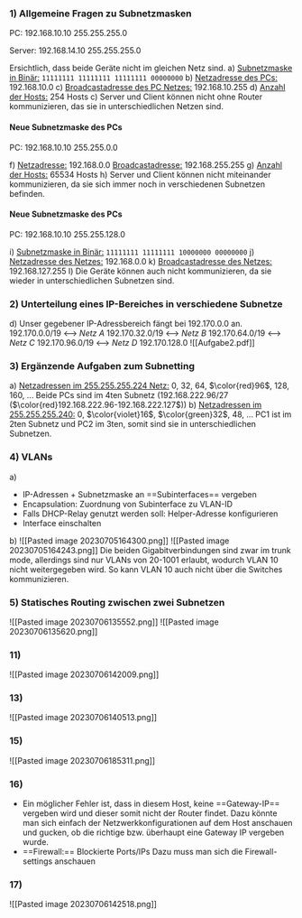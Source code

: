 ### 1) Allgemeine Fragen zu Subnetzmasken
PC: 
192.168.10.10
255.255.255.0

Server:
192.168.14.10
255.255.255.0

Ersichtlich, dass beide Geräte nicht im gleichen Netz sind. 
a) <u>Subnetzmaske in Binär:</u> `11111111 11111111 11111111 00000000`
b) <u>Netzadresse des PCs:</u> 192.168.10.0
c) <u>Broadcastadresse des PC Netzes:</u> 192.168.10.255
d) <u>Anzahl der Hosts:</u> 254 Hosts
c) Server und Client können nicht ohne Router kommunizieren, das sie in unterschiedlichen Netzen sind.

#### Neue Subnetzmaske des PCs
PC:
192.168.10.10
255.255.0.0

f) <u>Netzadresse:</u> 192.168.0.0
  <u>Broadcastadresse:</u> 192.168.255.255
g) <u>Anzahl der Hosts:</u> 65534 Hosts
h) Server und Client können nicht miteinander kommunizieren, da sie sich immer noch in verschiedenen Subnetzen befinden.

#### Neue Subnetzmaske des PCs
PC:
192.168.10.10
255.255.128.0

i) <u>Subnetzmaske in Binär:</u> `11111111 11111111 10000000 00000000`
j) <u>Netzadresse des Netzes:</u> 192.168.0.0
k) <u>Broadcastadresse des Netzes:</u> 192.168.127.255
l) Die Geräte können auch nicht kommunizieren, da sie wieder in unterschiedlichen Subnetzen sind.

### 2) Unterteilung eines IP-Bereiches in verschiedene Subnetze
d) Unser gegebener IP-Adressbereich fängt bei 192.170.0.0 an.
192.170.0.0/19
<--> *Netz A*
192.170.32.0/19
<--> *Netz B*
192.170.64.0/19
<--> *Netz C*
192.170.96.0/19
<--> *Netz D*
192.170.128.0
![[Aufgabe2.pdf]]

### 3) Ergänzende Aufgaben zum Subnetting
a) <u>Netzadressen im 255.255.255.224 Netz:</u> 0, 32, 64, $\color{red}96$, 128, 160, ...
Beide PCs sind im 4ten Subnetz (192.168.222.96/27 ($\color{red}192.168.222.96-192.168.222.127$))
b) <u>Netzadressen im 255.255.255.240:</u> 0, $\color{violet}16$, $\color{green}32$, 48, ...
PC1 ist im 2ten Subnetz und PC2 im 3ten, somit sind sie in unterschiedlichen Subnetzen.

### 4) VLANs
a) 
- IP-Adressen + Subnetzmaske an ==Subinterfaces== vergeben
- Encapsulation: Zuordnung von Subinterface zu VLAN-ID
- Falls DHCP-Relay genutzt werden soll: Helper-Adresse konfigurieren
- Interface einschalten

b)
![[Pasted image 20230705164300.png]]
![[Pasted image 20230705164243.png]]
Die beiden Gigabitverbindungen sind zwar im trunk mode, allerdings sind nur VLANs von 20-1001 erlaubt, wodurch VLAN 10 nicht weitergegeben wird. So kann VLAN 10 auch nicht über die Switches kommunizieren.

### 5) Statisches Routing zwischen zwei Subnetzen
![[Pasted image 20230706135552.png]]
![[Pasted image 20230706135620.png]]
### 11)
![[Pasted image 20230706142009.png]]
### 13)
![[Pasted image 20230706140513.png]]
### 15)
![[Pasted image 20230706185311.png]]

### 16)
- Ein möglicher Fehler ist, dass in diesem Host, keine ==Gateway-IP== vergeben wird und dieser somit nicht der Router findet. 
	  Dazu könnte man sich einfach der Netzwerkkonfigurationen auf dem Host anschauen und gucken, ob die richtige bzw. überhaupt eine Gateway IP vergeben wurde.
- ==Firewall:== Blockierte Ports/IPs
		Dazu muss man sich die Firewall-settings anschauen
### 17)
![[Pasted image 20230706142518.png]]
